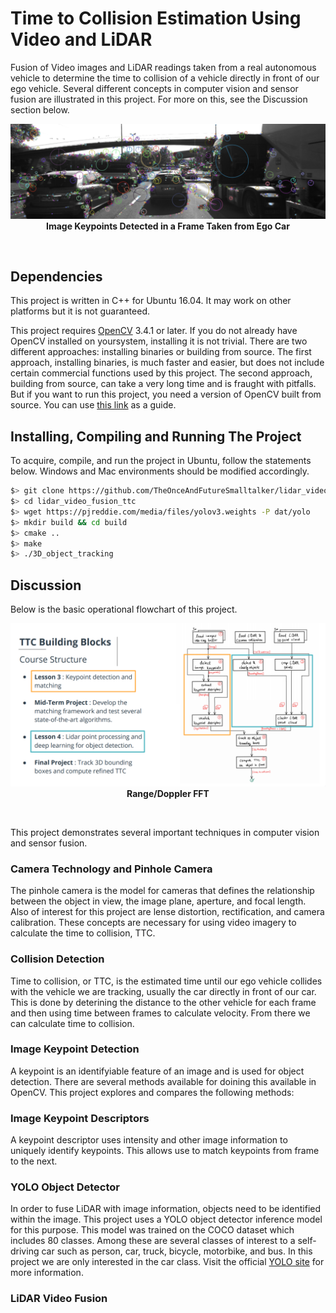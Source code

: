 # Time to Collision Estimation Using Video and LiDAR

Fusion of Video images and LiDAR readings taken from a real autonomous vehicle to determine the time to collision of a vehicle directly in front of our ego vehicle.  Several different concepts in computer vision and sensor fusion are illustrated in this project.  For more on this, see the Discussion section below.

<p align="center">
<img src="https://github.com/TheOnceAndFutureSmalltalker/lidar_video_fusion_ttc/blob/master/images/draggedimage-1.png"  /><br /><b>Image Keypoints Detected in a Frame Taken from Ego Car</b></p>
<br />

## Dependencies

This project is written in C++ for Ubuntu 16.04.  It may work on other platforms but it is not guaranteed.

This project requires [OpenCV](https://opencv.org/) 3.4.1 or later.  If you do not already have OpenCV installed on yoursystem, installing it is not trivial.  There are two different approaches:  installing binaries or building from source.  The first approach, installing binaries, is much faster and easier, but does not include certain commercial functions used by this project.  The second approach, building from source, can take a very long time and is fraught with pitfalls.  But if you want to run this project, you need a version of OpenCV built from source.  You can use [this link](https://www.learnopencv.com/install-opencv3-on-ubuntu/) as a guide.

## Installing, Compiling and Running The Project

To acquire, compile, and run the project in Ubuntu, follow the statements below.  Windows and Mac environments should be modified accordingly.

```bash
$> git clone https://github.com/TheOnceAndFutureSmalltalker/lidar_video_fusion_ttc.git
$> cd lidar_video_fusion_ttc
$> wget https://pjreddie.com/media/files/yolov3.weights -P dat/yolo
$> mkdir build && cd build
$> cmake ..
$> make
$> ./3D_object_tracking 
```

## Discussion

Below is the basic operational flowchart of this project.

<p align="center">
<img src="https://github.com/TheOnceAndFutureSmalltalker/lidar_video_fusion_ttc/blob/master/images/course_code_structure.png"  /><br /><b>Range/Doppler FFT</b></p>
<br />

This project demonstrates several important techniques in computer vision and sensor fusion.

### Camera Technology and Pinhole Camera

The pinhole camera is the model for cameras that defines the relationship between the object in view, the image plane, aperture, and focal length. Also of interest for this project are lense distortion, rectification, and camera calibration.  These concepts are necessary for using video imagery to calculate the time to collision, TTC.

### Collision Detection

Time to collision, or TTC, is the estimated time until our ego vehicle collides with the vehicle we are tracking, usually the car directly in front of our car.  This is done by deterining the distance to the other vehicle for each frame and then using time between frames to calculate velocity.  From there we can calculate time to collision.

### Image Keypoint Detection

A keypoint is an identifyiable feature of an image and is used for object detection.  There are several methods available for doining this available in OpenCV.  This project explores and compares the following methods:  

### Image Keypoint Descriptors

A keypoint descriptor uses intensity and other image information to uniquely identify keypoints.  This allows use to match keypoints from frame to the next.   

### YOLO Object Detector

In order to fuse LiDAR with image information, objects need to be identified within the image.  This project uses a YOLO object detector inference model for this purpose.  This model was trained on the COCO dataset which includes 80 classes.  Among these are several classes of interest to a self-driving car such as person, car, truck, bicycle, motorbike, and bus.  In this project we are only interested in the car class.  Visit the official [YOLO site](https://pjreddie.com/darknet/yolo/) for more information.

### LiDAR Video Fusion
